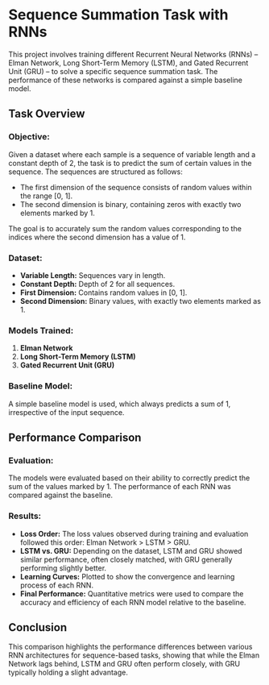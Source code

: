 # Sequence Summation Task with RNNs

This project involves training different Recurrent Neural Networks (RNNs) – Elman Network, Long Short-Term Memory (LSTM), and Gated Recurrent Unit (GRU) – to solve a specific sequence summation task. The performance of these networks is compared against a simple baseline model.

## Task Overview

### Objective:
Given a dataset where each sample is a sequence of variable length and a constant depth of 2, the task is to predict the sum of certain values in the sequence. The sequences are structured as follows:

- The first dimension of the sequence consists of random values within the range [0, 1].
- The second dimension is binary, containing zeros with exactly two elements marked by 1.

The goal is to accurately sum the random values corresponding to the indices where the second dimension has a value of 1.

### Dataset:
- **Variable Length:** Sequences vary in length.
- **Constant Depth:** Depth of 2 for all sequences.
- **First Dimension:** Contains random values in [0, 1].
- **Second Dimension:** Binary values, with exactly two elements marked as 1.

### Models Trained:
1. **Elman Network**
2. **Long Short-Term Memory (LSTM)**
3. **Gated Recurrent Unit (GRU)**

### Baseline Model:
A simple baseline model is used, which always predicts a sum of 1, irrespective of the input sequence.

## Performance Comparison

### Evaluation:
The models were evaluated based on their ability to correctly predict the sum of the values marked by 1. The performance of each RNN was compared against the baseline.

### Results:
- **Loss Order:** The loss values observed during training and evaluation followed this order: Elman Network > LSTM > GRU.
- **LSTM vs. GRU:** Depending on the dataset, LSTM and GRU showed similar performance, often closely matched, with GRU generally performing slightly better.
- **Learning Curves:** Plotted to show the convergence and learning process of each RNN.
- **Final Performance:** Quantitative metrics were used to compare the accuracy and efficiency of each RNN model relative to the baseline.

## Conclusion
This comparison highlights the performance differences between various RNN architectures for sequence-based tasks, showing that while the Elman Network lags behind, LSTM and GRU often perform closely, with GRU typically holding a slight advantage.
